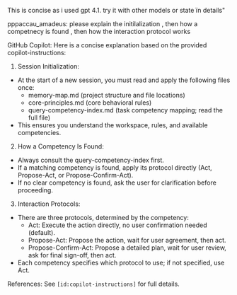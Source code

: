 This is concise as i used gpt 4.1. try it with other models  or state ïn details"



pppaccau_amadeus: please explain the initilalization , then how a competnecy is found , then how the  interaction protocol works

GitHub Copilot: Here is a concise explanation based on the provided copilot-instructions:

1. Session Initialization:
- At the start of a new session, you must read and apply the following files once:
  - memory-map.md (project structure and file locations)
  - core-principles.md (core behavioral rules)
  - query-competency-index.md (task competency mapping; read the full file)
- This ensures you understand the workspace, rules, and available competencies.

2. How a Competency Is Found:
- Always consult the query-competency-index first.
- If a matching competency is found, apply its protocol directly (Act, Propose-Act, or Propose-Confirm-Act).
- If no clear competency is found, ask the user for clarification before proceeding.

3. Interaction Protocols:
- There are three protocols, determined by the competency:
  - Act: Execute the action directly, no user confirmation needed (default).
  - Propose-Act: Propose the action, wait for user agreement, then act.
  - Propose-Confirm-Act: Propose a detailed plan, wait for user review, ask for final sign-off, then act.
- Each competency specifies which protocol to use; if not specified, use Act.

References: See `[id:copilot-instructions]` for full details.